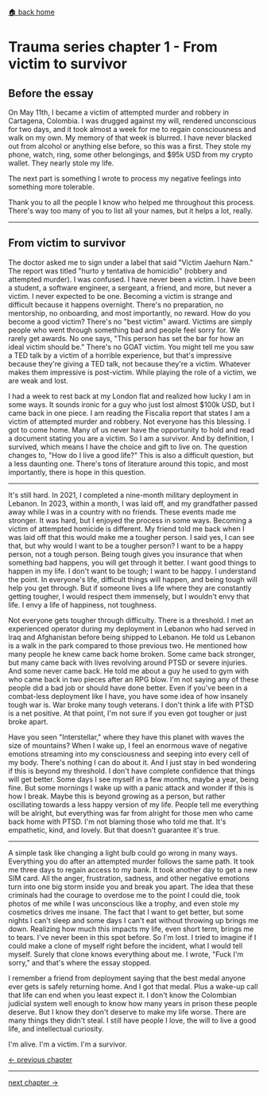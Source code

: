[🏠 back home](/blog?home)

# **Trauma series chapter 1 - From victim to survivor**

## Before the essay

On May 11th, I became a victim of attempted murder and robbery in Cartagena, Colombia. I was drugged against my will, rendered unconscious for two days, and it took almost a week for me to regain consciousness and walk on my own. My memory of that week is blurred. I have never blacked out from alcohol or anything else before, so this was a first. They stole my phone, watch, ring, some other belongings, and $95k USD from my crypto wallet. They nearly stole my life.

The next part is something I wrote to process my negative feelings into something more tolerable.

Thank you to all the people I know who helped me throughout this process. There's way too many of you to list all your names, but it helps a lot, really.

----------------------------------------------

## From victim to survivor

The doctor asked me to sign under a label that said "Victim Jaehurn Nam." The report was titled "hurto y tentativa de homicidio" (robbery and attempted murder). I was confused. I have never been a victim. I have been a student, a software engineer, a sergeant, a friend, and more, but never a victim. I never expected to be one. Becoming a victim is strange and difficult because it happens overnight. There's no preparation, no mentorship, no onboarding, and most importantly, no reward. How do you become a good victim? There's no "best victim" award. Victims are simply people who went through something bad and people feel sorry for. We rarely get awards. No one says, "This person has set the bar for how an ideal victim should be." There's no GOAT victim. You might tell me you saw a TED talk by a victim of a horrible experience, but that's impressive because they're giving a TED talk, not because they're a victim. Whatever makes them impressive is post-victim. While playing the role of a victim, we are weak and lost.

I had a week to rest back at my London flat and realized how lucky I am in some ways. It sounds ironic for a guy who just lost almost $100k USD, but I came back in one piece. I am reading the Fiscalia report that states I am a victim of attempted murder and robbery. Not everyone has this blessing. I got to come home. Many of us never have the opportunity to hold and read a document stating you are a victim. So I am a survivor. And by definition, I survived, which means I have the choice and gift to live on. The question changes to, "How do I live a good life?" This is also a difficult question, but a less daunting one. There's tons of literature around this topic, and most importantly, there is hope in this question.

-----------------------

It's still hard. In 2021, I completed a nine-month military deployment in Lebanon. In 2023, within a month, I was laid off, and my grandfather passed away while I was in a country with no friends. These events made me stronger. It was hard, but I enjoyed the process in some ways. Becoming a victim of attempted homicide is different. My friend told me back when I was laid off that this would make me a tougher person. I said yes, I can see that, but why would I want to be a tougher person? I want to be a happy person, not a tough person. Being tough gives you insurance that when something bad happens, you will get through it better. I want good things to happen in my life. I don't want to be tough; I want to be happy. I understand the point. In everyone's life, difficult things will happen, and being tough will help you get through. But if someone lives a life where they are constantly getting tougher, I would respect them immensely, but I wouldn't envy that life. I envy a life of happiness, not toughness.

Not everyone gets tougher through difficulty. There is a threshold. I met an experienced operator during my deployment in Lebanon who had served in Iraq and Afghanistan before being shipped to Lebanon. He told us Lebanon is a walk in the park compared to those previous two. He mentioned how many people he knew came back home broken. Some came back stronger, but many came back with lives revolving around PTSD or severe injuries. And some never came back. He told me about a guy he used to gym with who came back in two pieces after an RPG blow. I'm not saying any of these people did a bad job or should have done better. Even if you've been in a combat-less deployment like I have, you have some idea of how insanely tough war is. War broke many tough veterans. I don't think a life with PTSD is a net positive. At that point, I'm not sure if you even got tougher or just broke apart.

Have you seen "Interstellar," where they have this planet with waves the size of mountains? When I wake up, I feel an enormous wave of negative emotions streaming into my consciousness and seeping into every cell of my body. There's nothing I can do about it. And I just stay in bed wondering if this is beyond my threshold. I don't have complete confidence that things will get better. Some days I see myself in a few months, maybe a year, being fine. But some mornings I wake up with a panic attack and wonder if this is how I break. Maybe this is beyond growing as a person, but rather oscillating towards a less happy version of my life. People tell me everything will be alright, but everything was far from alright for those men who came back home with PTSD. I'm not blaming those who told me that. It's empathetic, kind, and lovely. But that doesn't guarantee it's true.

-----------------------

A simple task like changing a light bulb could go wrong in many ways. Everything you do after an attempted murder follows the same path. It took me three days to regain access to my bank. It took another day to get a new SIM card. All the anger, frustration, sadness, and other negative emotions turn into one big storm inside you and break you apart. The idea that these criminals had the courage to overdose me to the point I could die, took photos of me while I was unconscious like a trophy, and even stole my cosmetics drives me insane. The fact that I want to get better, but some nights I can't sleep and some days I can't eat without throwing up brings me down. Realizing how much this impacts my life, even short term, brings me to tears. I've never been in this spot before. So I'm lost. I tried to imagine if I could make a clone of myself right before the incident, what I would tell myself. Surely that clone knows everything about me. I wrote, "Fuck I'm sorry," and that's where the essay stopped.

I remember a friend from deployment saying that the best medal anyone ever gets is safely returning home. And I got that medal. Plus a wake-up call that life can end when you least expect it. I don't know the Colombian judicial system well enough to know how many years in prison these people deserve. But I know they don't deserve to make my life worse. There are many things they didn't steal. I still have people I love, the will to live a good life, and intellectual curiosity.

I'm alive. I'm a victim. I'm a survivor.

[<- previous chapter](/blog?post=trauma-intro)

---------------


[next chapter ->](/blog?post=trauma-wish)